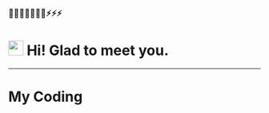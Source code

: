 ### 🌱🌱🌱👯👯😄😄⚡⚡⚡
<h1><img src="https://emojis.slackmojis.com/emojis/images/1531849430/4246/blob-sunglasses.gif?1531849430" width="30"/> Hi! Glad to meet you.</h1>

<hr>
<p></p>
<h1>My Coding <h1>
  <img src="http://img.shields.io/badge/javascript-#1ba0f4?style=flat-square&logo=swift&logocolor=black/>
  
  
